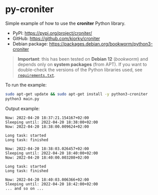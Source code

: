 # py-croniter

Simple example of how to use the **croniter** Python library.

- PyPI: https://pypi.org/project/croniter/
- GitHub: https://github.com/kiorky/croniter
- Debian package: https://packages.debian.org/bookworm/python3-croniter

> **Important**: this has been tested on **Debian 12** (_bookworm_) and depends only on **system packages** (from APT). If you want to double-check the versions of the Python libraries used, see [`requirements.txt`](requirements.txt).

To run the example:

```bash
sudo apt-get update && sudo apt-get install -y python3-croniter
python3 main.py
```

Output example:

```
Now: 2022-04-20 18:37:21.154167+02:00
Sleeping until: 2022-04-20 18:38:00+02:00
Now: 2022-04-20 18:38:00.009624+02:00

Long task: started
Long task: finished

Now: 2022-04-20 18:38:03.026457+02:00
Sleeping until: 2022-04-20 18:40:00+02:00
Now: 2022-04-20 18:40:00.003208+02:00

Long task: started
Long task: finished

Now: 2022-04-20 18:40:03.006366+02:00
Sleeping until: 2022-04-20 18:42:00+02:00
... and so on ...
```

